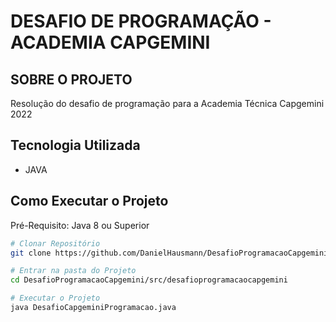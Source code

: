 # DESAFIO DE PROGRAMAÇÃO - ACADEMIA CAPGEMINI

## SOBRE O PROJETO

Resolução do desafio de programação para a Academia Técnica Capgemini 2022

## Tecnologia Utilizada

- JAVA
## Como Executar o Projeto

Pré-Requisito: Java 8 ou Superior

```bash
# Clonar Repositório
git clone https://github.com/DanielHausmann/DesafioProgramacaoCapgemini.git

# Entrar na pasta do Projeto
cd DesafioProgramacaoCapgemini/src/desafioprogramacaocapgemini

# Executar o Projeto
java DesafioCapgeminiProgramacao.java

```

